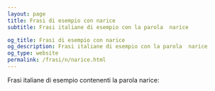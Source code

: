 ```yaml
---
layout: page
title: Frasi di esempio con narice 
subtitle: Frasi italiane di esempio con la parola  narice

og_title: Frasi di esempio con narice 
og_description: Frasi italiane di esempio con la parola  narice
og_type: website
permalink: /frasi/n/narice.html
---
```


Frasi italiane di esempio contenenti la parola narice:


